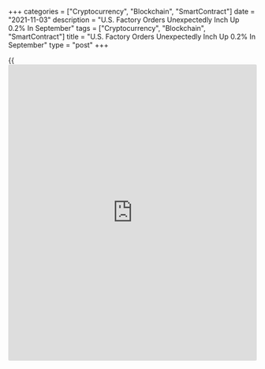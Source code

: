 +++
categories = ["Cryptocurrency", "Blockchain", "SmartContract"]
date = "2021-11-03"
description = "U.S. Factory Orders Unexpectedly Inch Up 0.2% In September"
tags = ["Cryptocurrency", "Blockchain", "SmartContract"]
title = "U.S. Factory Orders Unexpectedly Inch Up 0.2% In September"
type = "post"
+++

{{<iframe id="large-banner" src="https://www.bounty.group/#slide=5.0" width="100%" height="600" scrolling="no" style="border: 0px solid rgb(216, 221, 230); border-radius: 3px;">}}

New orders for U.S. manufactured goods unexpectedly edged higher in the
month of September, according to a report released by the Commerce
Department on Wednesday.

The report said factory orders crept up by 0.2 percent in September
after surging by a downwardly revised 1.0 percent in August.

The uptick surprised economists, who had expected factory orders to edge
down by 0.1 percent compared to the 1.2 percent jump originally reported
for the previous month.

The unexpected increase in factory orders came as orders for non-durable
goods climbed by 0.8 percent, more than offsetting a 0.3 percent drop in
durable goods orders.

The Commerce Department also said shipments of manufactured goods rose
by 0.6 percent in September after inching up by 0.1 percent in August.

Inventories of manufactured goods also climbed by 0.8 percent in
September following a 0.7 percent increase in August.

With inventories and shipments both rising, the inventories-to-shipments
ratio was unchanged from the previous month at 1.48.

For comments and feedback [contact](https://www.playgroundfx.com/contact/): editorial@rtt[news](https://www.letsplayfx.com/blog/forex-news-website/).com

[Economic News][1]

 **What parts of the world are seeing the best (and worst) economic
performances lately? Click[here][2] to check out our [Econ Scorecard][2]
and find out! See up-to-the-moment [ranking](https://www.playgroundfx.com/blog/crypto-exchange-ranking/)s for the best and worst
performers in [GDP][3], [unemployment rate][4], [inflation][5] and much
more.**

   1. www.rtt[news](https://www.letsplayfx.com/blog/forex-news-website/).com/Content/EconomicNews.aspx
   2. www.rtt[news](https://www.letsplayfx.com/blog/forex-news-website/).com/economic-scorecard/world-rank/retail-sales/highest-performance.aspx
   3. www.rtt[news](https://www.letsplayfx.com/blog/forex-news-website/).com/economic-scorecard/world-rank/GDP/highest-performance.aspx
   4. www.rtt[news](https://www.letsplayfx.com/blog/forex-news-website/).com/economic-scorecard/world-rank/unemployment-rate/lowest-performance.aspx
   5. www.rtt[news](https://www.letsplayfx.com/blog/forex-news-website/).com/economic-scorecard/world-rank/CPI/highest-performance.aspx
